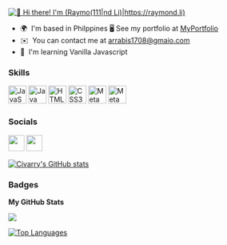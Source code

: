 [<img src="https://user-images.githubusercontent.com/101545333/202880765-eaa08ae1-f3dc-4a72-b579-07d6b8502a60.png" alt="👋 Hi there! I'm (Raymo(111|nd Li)|https://raymond.li)" title="👋 Hi there! I'm (Raymo(111|nd Li)|https://raymond.li)"/>](https://raymond.li/)

* 🌍  I'm based in Philppines
🖥️  See my portfolio at [MyPortfolio](http://weather-app.pioloarrabis.repl.co/)
* ✉️  You can contact me at [arrabis1708@gmaio.com](mailto:arrabis1708@gmaio.com)
* 🧠  I'm learning Vanilla Javascript

### Skills


<p align="left">
<a href="https://developer.mozilla.org/en-US/docs/Web/JavaScript" target="_blank" rel="noreferrer"><img src="https://raw.githubusercontent.com/danielcranney/readme-generator/main/public/icons/skills/javascript-colored.svg" width="36" height="36" alt="JavaScript" /></a>
<a href="https://www.oracle.com/java/" target="_blank" rel="noreferrer"><img src="https://raw.githubusercontent.com/danielcranney/readme-generator/main/public/icons/skills/java-colored.svg" width="36" height="36" alt="Java" /></a>
<a href="https://developer.mozilla.org/en-US/docs/Glossary/HTML5" target="_blank" rel="noreferrer"><img src="https://raw.githubusercontent.com/danielcranney/readme-generator/main/public/icons/skills/html5-colored.svg" width="36" height="36" alt="HTML5" /></a>
<a href="https://www.w3.org/TR/CSS/#css" target="_blank" rel="noreferrer"><img src="https://raw.githubusercontent.com/danielcranney/readme-generator/main/public/icons/skills/css3-colored.svg" width="36" height="36" alt="CSS3" /></a>
<a href="https://metamask.io/" target="_blank" rel="noreferrer"><img src="https://raw.githubusercontent.com/danielcranney/readme-generator/main/public/icons/skills/metamask-colored.svg" width="36" height="36" alt="MetaMask" /></a>
<a href="https://react.dev/" target="_blank" rel="noreferrer"><img src="https://cdn4.iconfinder.com/data/icons/logos-3/600/React.js_logo-512.png" width="36" height="36" alt="MetaMask" /></a>
</p>



### Socials

<p align="left"> <a href="https://discord.com/users/Save_theDay#2934" target="_blank" rel="noreferrer"><img src="https://raw.githubusercontent.com/danielcranney/readme-generator/main/public/icons/socials/discord.svg" width="32" height="32" /></a> 
<a href="https://www.github.com/arrabisPiolo" target="_blank" rel="noreferrer"><img src="https://raw.githubusercontent.com/danielcranney/readme-generator/main/public/icons/socials/github.svg" width="32" height="32" /></a></a>
</p>

[![Civarry's GitHub stats](https://github-readme-stats.vercel.app/api/top-langs?username=arrabisPiolo&hide=html&theme=algolia&show_icons=true&layout=compact&langs_count=10&card_width=1000)](https://github.com/arrabisPiolo/)

### Badges

<b>My GitHub Stats</b>

<a href="http://www.github.com/arrabisPiolo"><img src="https://github-readme-streak-stats.herokuapp.com/?user=arrabisPiolo&stroke=ffffff&background=1c1917&ring=0891b2&fire=0891b2&currStreakNum=ffffff&currStreakLabel=0891b2&sideNums=ffffff&sideLabels=ffffff&dates=ffffff&hide_border=true" /></a>

<a href="https://github.com/arrabisPiolo" align="left"><img src="https://github-readme-stats.vercel.app/api/top-langs/?username=arrabisPiolo&langs_count=10&title_color=0891b2&text_color=ffffff&icon_color=0891b2&bg_color=1c1917&hide_border=true&locale=en&custom_title=Top%20%Languages" alt="Top Languages" /></a>

